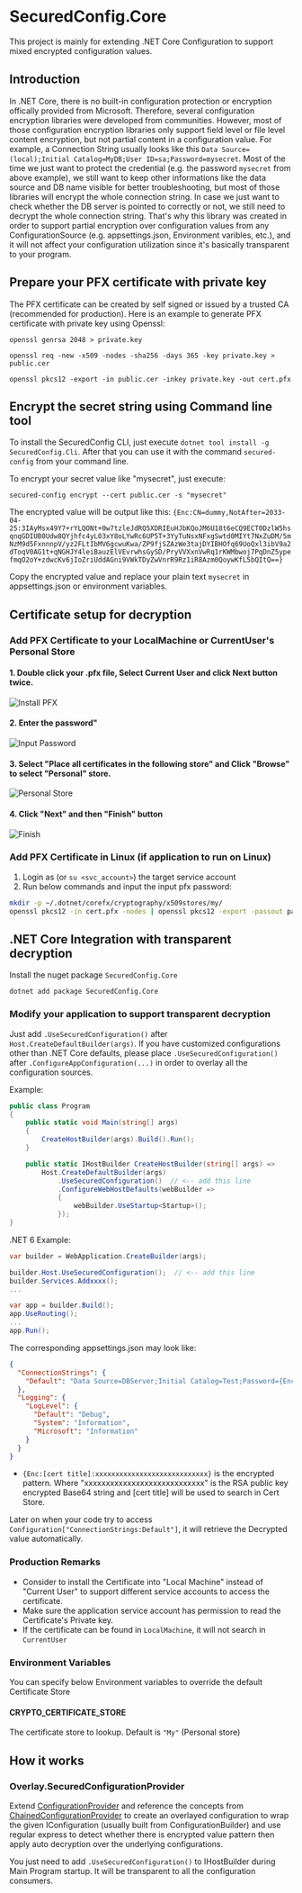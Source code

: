 ﻿# SecuredConfig.Core
This project is mainly for extending .NET Core Configuration to support mixed encrypted configuration values.

## Introduction
In .NET Core, there is no built-in configuration protection or encryption offically provided from Microsoft.
Therefore, several configuration encryption libraries were developed from communities. 
However, most of those configuration encryption libraries only support field level or file level content encryption, but not partial content in a configuration value.
For example, a Connection String usually looks like this `Data Source=(local);Initial Catalog=MyDB;User ID=sa;Password=mysecret`.
Most of the time we just want to protect the credential (e.g. the password `mysecret` from above example), 
we still want to keep other informations like the data source and DB name visible for better troubleshooting, 
but most of those libraries will encrypt the whole connection string. In case we just want to check whether the DB server is pointed to correctly or not, we still need to decrypt the whole connection string.
That's why this library was created in order to support partial encryption over configuration values from any ConfigurationSource (e.g. appsettings.json, Environment varibles, etc.), 
and it will not affect your configuration utilization since it's basically transparent to your program.

## Prepare your PFX certificate with private key
The PFX certificate can be created by self signed or issued by a trusted CA (recommended for production).
Here is an example to generate PFX certificate with private key using Openssl:
```
openssl genrsa 2048 > private.key

openssl req -new -x509 -nodes -sha256 -days 365 -key private.key > public.cer

openssl pkcs12 -export -in public.cer -inkey private.key -out cert.pfx
```

## Encrypt the secret string using Command line tool
To install the SecuredConfig CLI, just execute `dotnet tool install -g SecuredConfig.Cli`. 
After that you can use it with the command `secured-config` from your command line.

To encrypt your secret value like "mysecret", just execute:
```
secured-config encrypt --cert public.cer -s "mysecret"
```

The encrypted value will be output like this:
`{Enc:CN=dummy,NotAfter=2033-04-25:3IAyMsx49Y7+rYLQONt+0w7tzleJdRQ5XDRIEuHJbKQoJM6U18t6eCQ9ECT0DzlW5hsqnqGDIUB0Udw8QYjhfc4yL03xY8oLYwRc6UP5T+3YyTuNsxNFxgSwtd0MIYt7NxZuDM/5mNzM9d5FxnnnpV/yz2FLtIbMV6gcwuKwa/ZP9fjSZAzWe3tajDYIBHOfq69UoQxl3ibV9a2dToqV0AG1t+qNGHJY4leiBauzElVEvrwhsGySD/PryVVXxnVwRq1rKWMbwoj7PqDnZ5ypefmqO2oY+zdwcKv6jIoZriUddAGni9VWkTDyZwVnrR9Rz1iR8Azm0QoywKfL5bQItQ==}`

Copy the encrypted value and replace your plain text `mysecret` in appsettings.json or environment variables.

## Certificate setup for decryption
### Add PFX Certificate to your LocalMachine or CurrentUser's Personal Store
#### 1. Double click your .pfx file, Select Current User and click Next button twice.
![Install PFX](docs/attachments/InstallPFX.png)


#### 2. Enter the password"

![Input Password](docs/attachments/InputPassword.png)


#### 3. Select "Place all certificates in the following store" and Click "Browse" to select "Personal" store.
![Personal Store](docs/attachments/PersonalStore.png)


#### 4. Click "Next" and then "Finish" button
![Finish](docs/attachments/finish.png)



### Add PFX Certificate in Linux (if application to run on Linux)
1. Login as (or `su <svc_account>`) the target service account
2. Run below commands and input the input pfx password:
``` bash
mkdir -p ~/.dotnet/corefx/cryptography/x509stores/my/
openssl pkcs12 -in cert.pfx -nodes | openssl pkcs12 -export -passout pass: -out ~/.dotnet/corefx/cryptography/x509stores/my/cert.pfx
```

## .NET Core Integration with transparent decryption
Install the nuget package `SecuredConfig.Core`
```
dotnet add package SecuredConfig.Core
```

### Modify your application to support transparent decryption

Just add `.UseSecuredConfiguration()` after `Host.CreateDefaultBuilder(args)`.
If you have customized configurations other than .NET Core defaults, please place `.UseSecuredConfiguration()` after `.ConfigureAppConfiguration(...)` in order to overlay all the configuration sources.

Example:
``` csharp
public class Program
{
    public static void Main(string[] args)
    {
        CreateHostBuilder(args).Build().Run();
    }

    public static IHostBuilder CreateHostBuilder(string[] args) =>
        Host.CreateDefaultBuilder(args)
            .UseSecuredConfiguration()  // <-- add this line
            .ConfigureWebHostDefaults(webBuilder =>
            {
                webBuilder.UseStartup<Startup>();
            });
}
```

.NET 6 Example:
``` csharp
var builder = WebApplication.CreateBuilder(args);

builder.Host.UseSecuredConfiguration();  // <-- add this line
builder.Services.Addxxxx();
...

var app = builder.Build();
app.UseRouting();
...
app.Run();
```


The corresponding appsettings.json may look like:
``` json
{
  "ConnectionStrings": {
    "Default": "Data Source=DBServer;Initial Catalog=Test;Password={Enc:CN=dummy,NotAfter=2033-04-25:vaAO17L+53RUA51Fhxo9Cg==};User ID=dev;",
  },
  "Logging": {
    "LogLevel": {
      "Default": "Debug",
      "System": "Information",
      "Microsoft": "Information"
    }
  }
}
```

* `{Enc:[cert title]:xxxxxxxxxxxxxxxxxxxxxxxxxxxx}` is the encrypted pattern. 
 Where "xxxxxxxxxxxxxxxxxxxxxxxxxxxx" is the RSA public key encrypted Base64 string and [cert title] will be used to search in Cert Store.

Later on when your code try to access `Configuration["ConnectionStrings:Default"]`, it will retrieve the Decrypted value automatically.

### Production Remarks
- Consider to install the Certificate into "Local Machine" instead of "Current User" to support different service accounts to access the certificate.
- Make sure the application service account has permission to read the Certificate's Private key.
- If the certificate can be found in `LocalMachine`, it will not search in `CurrentUser`

### Environment Variables
You can specify below Environment variables to override the default Certificate Store

#### CRYPTO_CERTIFICATE_STORE
The certificate store to lookup. Default is `"My"` (Personal store)



## How it works

### Overlay.SecuredConfigurationProvider
Extend [ConfigurationProvider](https://github.com/dotnet/runtime/tree/main/src/libraries/Microsoft.Extensions.Configuration)
and reference the concepts from [ChainedConfigurationProvider](https://github.com/dotnet/runtime/blob/main/src/libraries/Microsoft.Extensions.Configuration/src/ChainedConfigurationProvider.cs)
to create an overlayed configuration to wrap the given IConfiguration (usually built from ConfigurationBuilder)
and use regular express to detect whether there is encrypted value pattern then apply auto decryption over the underlying configurations.

You just need to add `.UseSecuredConfiguration()` to IHostBuilder during Main Program startup.
It will be transparent to all the configuration consumers.


